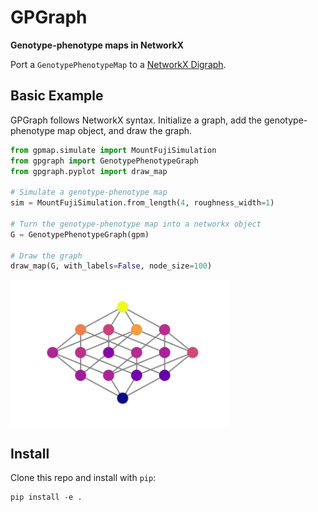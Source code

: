 # GPGraph

**Genotype-phenotype maps in NetworkX**

Port a `GenotypePhenotypeMap` to a [NetworkX Digraph](https://networkx.github.io/).

## Basic Example

GPGraph follows NetworkX syntax. Initialize a graph, add the
genotype-phenotype map object, and draw the graph.

```python
from gpmap.simulate import MountFujiSimulation
from gpgraph import GenotypePhenotypeGraph
from gpgraph.pyplot import draw_map

# Simulate a genotype-phenotype map
sim = MountFujiSimulation.from_length(4, roughness_width=1)

# Turn the genotype-phenotype map into a networkx object
G = GenotypePhenotypeGraph(gpm)

# Draw the graph
draw_map(G, with_labels=False, node_size=100)
```
<img src="docs/_img/readme-fig.png" width="350">


## Install

Clone this repo and install with `pip`:

```
pip install -e .
```
